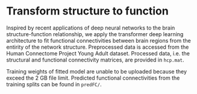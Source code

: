 # Transform structure to function
Inspired by recent applications of deep neural networks to the brain structure-function relationship, we apply the transformer deep learning architecture to fit functional connectivities between brain regions from the entirity of the network structure. Preprocessed data is accessed from the Human Connectome Project Young Adult dataset. Processed data, i.e. the structural and functional connectivity matrices, are provided in `hcp.mat`.

Training weights of fitted model are unable to be uploaded because they exceed the 2 GB file limit. Predicted functional connectivities from the training splits can be found in `predFC/`.
